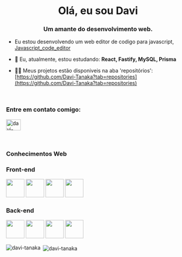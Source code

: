 <h1 align="center">Olá, eu sou Davi</h1>
<h3 align="center">Um amante do desenvolvimento web.</h3>

- Eu estou desenvolvendo um web editor de codigo para javascript, [Javascript_code_editor](https://github.com/Davi-Tanaka/Javascript_web_editor)

- 🌱 Eu, atualmente, estou estudando: **React, Fastify, MySQL, Prisma**

- 👨‍💻 Meus projetos estão disponiveis na aba 'repositórios':  [https://github.com/Davi-Tanaka?tab=repositories](https://github.com/Davi-Tanaka?tab=repositories)

<br/>

<h3 align="left">Entre em contato comigo: </h3>
<p align="left">
<a href="https://linkedin.com/in/davi-tanaka" target="blank"><img align="center" src="https://raw.githubusercontent.com/rahuldkjain/github-profile-readme-generator/master/src/images/icons/Social/linked-in-alt.svg" alt="davi-tanaka" height="30" width="40" /></a>
</p>

<br/>

<h3 align="left">Conhecimentos Web</h3>

<div align=left>
  <h3>Front-end</h3>
  
  <div align=left>
    <!-- width=50 -->
    <img src="https://cdn.jsdelivr.net/gh/devicons/devicon/icons/html5/html5-original.svg" width=50/>
    <img src="https://cdn.jsdelivr.net/gh/devicons/devicon/icons/css3/css3-plain.svg" width=50/>
    <img src="https://cdn.jsdelivr.net/gh/devicons/devicon/icons/javascript/javascript-plain.svg" width=50/>
    <img src="https://cdn.jsdelivr.net/gh/devicons/devicon/icons/react/react-original.svg" width=50/>
    
  </div>               
</div>
<div align=left>
  <h3>Back-end</h3>
  
  <div align=left>
    <!-- width=50 -->
    <img src="https://cdn.jsdelivr.net/gh/devicons/devicon/icons/nodejs/nodejs-original-wordmark.svg" width=50/>
    <img src="https://cdn.jsdelivr.net/gh/devicons/devicon/icons/express/express-original.svg" width=50/>
    <img src="https://cdn.jsdelivr.net/gh/devicons/devicon/icons/mysql/mysql-original-wordmark.svg" width=50/>
    <img src="https://cdn.jsdelivr.net/gh/devicons/devicon/icons/docker/docker-original-wordmark.svg" width=50/>      
  </div>               
</div>

<p><img align="left" src="https://github-readme-stats.vercel.app/api/top-langs?username=davi-tanaka&show_icons=true&hide_border=true&locale=en&layout=compact" alt="davi-tanaka" /></p>

<p>&nbsp;<img align="center" src="https://github-readme-stats.vercel.app/api?username=davi-tanaka&show_icons=true&locale=en" alt="davi-tanaka" /></p>
